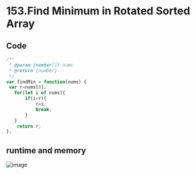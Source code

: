 153.Find Minimum in Rotated Sorted Array
========================================
Code
----
```javascript
/**
 * @param {number[]} nums
 * @return {number}
 */
var findMin = function(nums) {
 var r=nums[0];
   for(let i of nums){
       if(i<r){
           r=i;
           break;
       }
   }
    return r;
};
```
runtime and memory
------------------
![image]()
